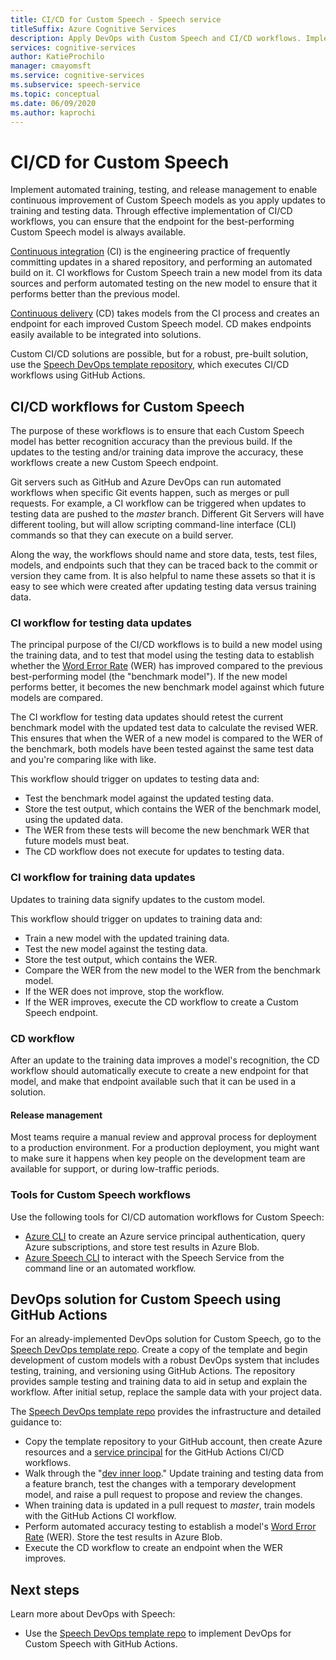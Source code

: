 ```yaml
---
title: CI/CD for Custom Speech - Speech service
titleSuffix: Azure Cognitive Services
description: Apply DevOps with Custom Speech and CI/CD workflows. Implement an existing DevOps solution for your own project.
services: cognitive-services
author: KatieProchilo
manager: cmayomsft
ms.service: cognitive-services
ms.subservice: speech-service
ms.topic: conceptual
ms.date: 06/09/2020
ms.author: kaprochi
---
```


# CI/CD for Custom Speech

Implement automated training, testing, and release management to enable continuous improvement of Custom Speech models as you apply updates to training and testing data. Through effective implementation of CI/CD workflows, you can ensure that the endpoint for the best-performing Custom Speech model is always available.

[Continuous integration](/azure/devops/learn/what-is-continuous-integration) (CI) is the engineering practice of frequently committing updates in a shared repository, and performing an automated build on it. CI workflows for Custom Speech train a new model from its data sources and perform automated testing on the new model to ensure that it performs better than the previous model.

[Continuous delivery](/azure/devops/learn/what-is-continuous-delivery) (CD) takes models from the CI process and creates an endpoint for each improved Custom Speech model. CD makes endpoints easily available to be integrated into solutions.

Custom CI/CD solutions are possible, but for a robust, pre-built solution, use the [Speech DevOps template repository](https://github.com/Azure-Samples/Speech-Service-DevOps-Template), which executes CI/CD workflows using GitHub Actions.

## CI/CD workflows for Custom Speech

The purpose of these workflows is to ensure that each Custom Speech model has better recognition accuracy than the previous build. If the updates to the testing and/or training data improve the accuracy, these workflows create a new Custom Speech endpoint.

Git servers such as GitHub and Azure DevOps can run automated workflows when specific Git events happen, such as merges or pull requests. For example, a CI workflow can be triggered when updates to testing data are pushed to the *master* branch. Different Git Servers will have different tooling, but will allow scripting command-line interface (CLI) commands so that they can execute on a build server.

Along the way, the workflows should name and store data, tests, test files, models, and endpoints such that they can be traced back to the commit or version they came from. It is also helpful to name these assets so that it is easy to see which were created after updating testing data versus training data.

### CI workflow for testing data updates

The principal purpose of the CI/CD workflows is to build a new model using the training data, and to test that model using the testing data to establish whether the [Word Error Rate](how-to-custom-speech-evaluate-data.md#evaluate-custom-speech-accuracy) (WER) has improved compared to the previous best-performing model (the "benchmark model"). If the new model performs better, it becomes the new benchmark model against which future models are compared.

The CI workflow for testing data updates should retest the current benchmark model with the updated test data to calculate the revised WER. This ensures that when the WER of a new model is compared to the WER of the benchmark, both models have been tested against the same test data and you're comparing like with like.

This workflow should trigger on updates to testing data and:

- Test the benchmark model against the updated testing data.
- Store the test output, which contains the WER of the benchmark model, using the updated data.
- The WER from these tests will become the new benchmark WER that future models must beat.
- The CD workflow does not execute for updates to testing data.

### CI workflow for training data updates

Updates to training data signify updates to the custom model.

This workflow should trigger on updates to training data and:

- Train a new model with the updated training data.
- Test the new model against the testing data.
- Store the test output, which contains the WER.
- Compare the WER from the new model to the WER from the benchmark model.
- If the WER does not improve, stop the workflow.
- If the WER improves, execute the CD workflow to create a Custom Speech endpoint.

### CD workflow

After an update to the training data improves a model's recognition, the CD workflow should automatically execute to create a new endpoint for that model, and make that endpoint available such that it can be used in a solution.

#### Release management

Most teams require a manual review and approval process for deployment to a production environment. For a production deployment, you might want to make sure it happens when key people on the development team are available for support, or during low-traffic periods.

### Tools for Custom Speech workflows

Use the following tools for CI/CD automation workflows for Custom Speech:

- [Azure CLI](/cli/azure/?view=azure-cli-latest) to create an Azure service principal authentication, query Azure subscriptions, and store test results in Azure Blob.
- [Azure Speech CLI](spx-overview.md) to interact with the Speech Service from the command line or an automated workflow.

## DevOps solution for Custom Speech using GitHub Actions

For an already-implemented DevOps solution for Custom Speech, go to the [Speech DevOps template repo](https://github.com/Azure-Samples/Speech-Service-DevOps-Template). Create a copy of the template and begin development of custom models with a robust DevOps system that includes testing, training, and versioning using GitHub Actions. The repository provides sample testing and training data to aid in setup and explain the workflow. After initial setup, replace the sample data with your project data.

The [Speech DevOps template repo](https://github.com/Azure-Samples/Speech-Service-DevOps-Template) provides the infrastructure and detailed guidance to:

- Copy the template repository to your GitHub account, then create Azure resources and a [service principal](../../active-directory/develop/app-objects-and-service-principals.md#service-principal-object) for the GitHub Actions CI/CD workflows.
- Walk through the "[dev inner loop](https://mitchdenny.com/the-inner-loop/)." Update training and testing data from a feature branch, test the changes with a temporary development model, and raise a pull request to propose and review the changes.
- When training data is updated in a pull request to *master*, train models with the GitHub Actions CI workflow.
- Perform automated accuracy testing to establish a model's [Word Error Rate](how-to-custom-speech-evaluate-data.md#evaluate-custom-speech-accuracy) (WER). Store the test results in Azure Blob.
- Execute the CD workflow to create an endpoint when the WER improves.

## Next steps

Learn more about DevOps with Speech:

- Use the [Speech DevOps template repo](https://github.com/Azure-Samples/Speech-Service-DevOps-Template) to implement DevOps for Custom Speech with GitHub Actions.